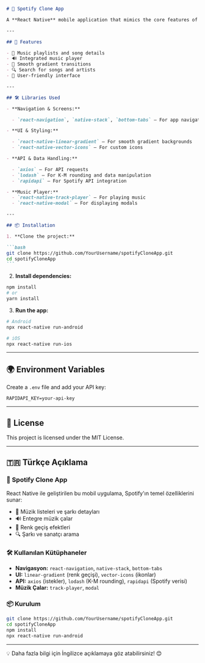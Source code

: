 ````markdown
# 🎵 Spotify Clone App

A **React Native** mobile application that mimics the core features of Spotify. This app allows users to discover and play music, view song details, and enjoy a smooth user experience with modern UI elements.

---

## 🚀 Features

- 🎼 Music playlists and song details
- 🔊 Integrated music player
- 🌈 Smooth gradient transitions
- 🔍 Search for songs and artists
- 📱 User-friendly interface

---

## 🛠️ Libraries Used

- **Navigation & Screens:**

  - `react-navigation`, `native-stack`, `bottom-tabs` – For app navigation and page transitions

- **UI & Styling:**

  - `react-native-linear-gradient` – For smooth gradient backgrounds
  - `react-native-vector-icons` – For custom icons

- **API & Data Handling:**

  - `axios` – For API requests
  - `lodash` – For K-M rounding and data manipulation
  - `rapidapi` – For Spotify API integration

- **Music Player:**
  - `react-native-track-player` – For playing music
  - `react-native-modal` – For displaying modals

---

## 📦 Installation

1. **Clone the project:**

```bash
git clone https://github.com/YourUsername/spotifyCloneApp.git
cd spotifyCloneApp
```
````

2. **Install dependencies:**

```bash
npm install
# or
yarn install
```

3. **Run the app:**

```bash
# Android
npx react-native run-android

# iOS
npx react-native run-ios
```

---

## 🌍 Environment Variables

Create a `.env` file and add your API key:

```env
RAPIDAPI_KEY=your-api-key
```

---

## 📄 License

This project is licensed under the MIT License.

---

## 🇹🇷 **Türkçe Açıklama**

### 🎵 Spotify Clone App

React Native ile geliştirilen bu mobil uygulama, Spotify'ın temel özelliklerini sunar:

- 🎼 Müzik listeleri ve şarkı detayları
- 🔊 Entegre müzik çalar
- 🌈 Renk geçiş efektleri
- 🔍 Şarkı ve sanatçı arama

### 🛠️ Kullanılan Kütüphaneler

- **Navigasyon:** `react-navigation`, `native-stack`, `bottom-tabs`
- **UI:** `linear-gradient` (renk geçişi), `vector-icons` (ikonlar)
- **API:** `axios` (istekler), `lodash` (K-M rounding), `rapidapi` (Spotify verisi)
- **Müzik Çalar:** `track-player`, `modal`

### 📦 Kurulum

```bash
git clone https://github.com/YourUsername/spotifyCloneApp.git
cd spotifyCloneApp
npm install
npx react-native run-android
```

---

💡 Daha fazla bilgi için İngilizce açıklamaya göz atabilirsiniz! 😊

```

```
